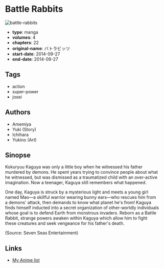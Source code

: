 # Battle Rabbits

![battle-rabbits](https://cdn.myanimelist.net/images/manga/2/163659.jpg)

-   **type**: manga
-   **volumes**: 4
-   **chapters**: 22
-   **original-name**: バトラビッツ
-   **start-date**: 2014-09-27
-   **end-date**: 2014-09-27

## Tags

-   action
-   super-power
-   josei

## Authors

-   Amemiya
-   Yuki (Story)
-   Ichihara
-   Yukino (Art)

## Sinopse

Kokuryuu Kaguya was only a little boy when he witnessed his father murdered by demons. He spent years trying to convince people about what he witnessed, but was dismissed as a traumatized child with an over-active imagination. Now a teenager, Kaguya still remembers what happened.

One day, Kaguya is struck by a mysterious light and meets a young girl named Mao—a skillful warrior wearing bunny ears—who rescues him from a demons' attack, then demands to know what planet he's from! Kaguya finds himself inducted into a secret organization of other-worldly individuals whose goal is to defend Earth from monstrous invaders. Reborn as a Battle Rabbit, strange powers awaken within Kaguya which allow him to fight these creatures and seek vengeance for his father's death.

(Source: Seven Seas Entertainment)

## Links

-   [My Anime list](https://myanimelist.net/manga/80715/Battle_Rabbits)
